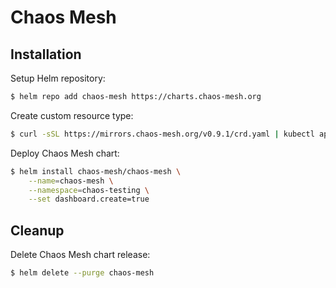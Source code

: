 # Chaos Mesh

## Installation

Setup Helm repository:

```bash
$ helm repo add chaos-mesh https://charts.chaos-mesh.org
```

Create custom resource type:

```bash
$ curl -sSL https://mirrors.chaos-mesh.org/v0.9.1/crd.yaml | kubectl apply -f -
```

Deploy Chaos Mesh chart:

```bash
$ helm install chaos-mesh/chaos-mesh \
    --name=chaos-mesh \
    --namespace=chaos-testing \
    --set dashboard.create=true
```

## Cleanup

Delete Chaos Mesh chart release:

```bash
$ helm delete --purge chaos-mesh
```

